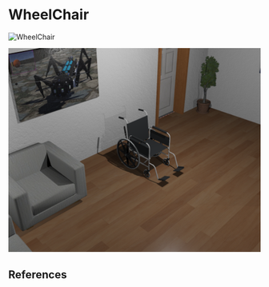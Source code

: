 # WheelChair

![WheelChair](../assets/videos/wheel-chair/video1.gif)

![WheelChair](../assets/images/wheel-chair/wheel-chair1.png)


## References


